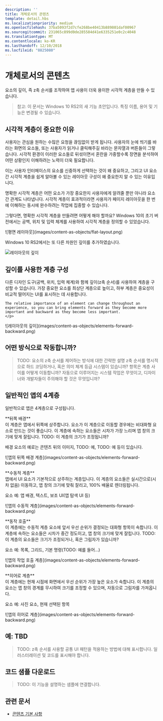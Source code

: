 ```yaml
---
description: ''
title: 개체로서의 콘텐츠
template: detail.hbs
ms.localizationpriority: medium
ms.openlocfilehash: 37ba5093f2d7cfe268be40413b889801daf00967
ms.sourcegitcommit: 231065c899d0de285584d41e6335251e0c2c4048
ms.translationtype: MT
ms.contentlocale: ko-KR
ms.lasthandoff: 12/10/2018
ms.locfileid: "8825080"
---
```

# <a name="content-as-objects"></a>개체로서의 콘텐츠

 

요소의 깊이, 즉 z축 순서를 조작하여 앱 사용이 더욱 용이한 시각적 계층을 만들 수 있습니다.  

> 참고: 이 문서는 Windows 10 RS2의 새 기능 초안입니다. 특징 이름, 용어 및 기능은 변경될 수 있습니다. 

## <a name="why-visual-hierarchy-is-important"></a>시각적 계층이 중요한 이유

사용자는 관심을 원하는 수많은 요청을 끊임없이 받게 됩니다. 사용자의 눈에 띄기를 바라는 화면의 요소들, 또는 사용자가 읽거나 클릭해주길 바라는 문자열과 버튼들이 그렇습니다. 시각적 환경이 이러한 요소들로 뒤섞이면서 혼란을 가중할수록 장면을 분석하여 어떤 상황인지 이해하려는 노력이 더욱 필요합니다.  

이는 사용자 인터페이스의 요소를 신중하게 선택하는 것이 왜 중요하고, 그리고 UI 요소 간 시각적 계층을 쉽게 알아볼 수 있는 레이아웃 구성이 왜 중요한지 알 수 있는 이유입니다. <!-- Every element is competing for the user's attention, and every time you add an element, you add a mental tax to the user. -->

명확한 시각적 계층은 어떤 요소가 가장 중요한지 사용자에게 알려줄 뿐만 아니라 요소 간 관계도 나타냅니다. 시각적 계층이 효과적이라면 사용자가 페이지 레이아웃을 한 번에 이해하는 동시에 완수하려는 작업에 집중할 수 있습니다. 

<p></p>


<div class="side-by-side">
<div class="side-by-side-content">
  <div class="side-by-side-content-left">
  <p>그렇다면, 명확한 시각적 계층을 만들려면 어떻게 해야 할까요? Windows 10의 초기 버전에서는 공백, 위치 및 입력 체계를 사용하여 시각적 계층을 정의할 수 있었습니다. </p>
  </div>
  <div class="side-by-side-content-right">
    ![평면 레이아웃](images/content-as-objects/flat-layout.png)
    
  </div>
</div>
</div>

Windows 10 RS2에서는 또 다른 차원인 깊이를 추가하였습니다. 

![레이아웃의 깊이](images/content-as-objects/depth-in-layout2.png)


## <a name="use-depth-to-establish-a-hierarchy"></a>깊이를 사용한 계층 구성 

<p></p>

<div class="side-by-side">
<div class="side-by-side-content">
  <div class="side-by-side-content-left">
     <p>다른 디자인 도구(공백, 위치, 입력 체계)와 함께 깊이(z축 순서)를 사용하여 계층을 구성할 수 있습니다. 가장 중요한 요소를 최상단 계층으로 높이고, 하부 계층은 중요성이 비교적 떨어지는 UI를 표시하는 데 사용합니다. 

    The relative importance of an element can change throughout an experience, so you can bring elements forward as they become more important and backward as they become less important. 
    </p>
  </div>
  <div class="side-by-side-content-right">
    ![레이아웃의 깊이](images/content-as-objects/elements-forward-backward.png) 
    
  </div>
</div>
</div>

## <a name="how-does-it-work"></a>어떤 방식으로 작동합니까?
> TODO: 요소의 z축 순서를 제어하는 방식에 대한 간략한 설명 z축 순서를 명시적으로 하드 코딩하거나, 혹은 의미 체계 등급 시스템이 있습니까? 항목은 계층 사이를 어떻게 이동합니까? 자동으로 이루어지는 시스템 작업은 무엇이고, 디자이너와 개발자들이 주의해야 할 것은 무엇입니까? 

## <a name="the-four-layers-of-a-typical-app-layers"></a>일반적인 앱의 4계층

<p>일반적으로 앱은 4계층으로 구성됩니다.</p>
<p></p>

<div class="side-by-side">
<div class="side-by-side-content">
  <div class="side-by-side-content-left">
  **뒤쪽 배경** <br/>
이 계층은 앱에서 뒤쪽에 상주합니다.  요소가 이 계층으로 이동할 경우에는 비대화형 요소로 만드는 것이 좋습니다. 이 계층에 속하는 요소들은 시차가 가장 느리며 앱 창의 크기에 맞게 잘립니다. TODO: 이 계층의 크기가 조정됩니까? 

<p>배경 요소의 예로는 콘텐츠 뒤의 이미지, TODO: 예, TODO: 예 등이 있습니다.</p>
  </div>
  <div class="side-by-side-content-right">
    ![앱의 뒤쪽 배경 계층](images/content-as-objects/elements-forward-backward.png)
    
  </div>
</div>
</div>

<p></p>

<div class="side-by-side">
<div class="side-by-side-content">
  <div class="side-by-side-content-left">
  **수동적 계층** <br/>
앱에서 UI 요소가 기본적으로 상주하는 계층입니다.  이 계층의 요소들은 실시간으로(시차 없음) 이동하고, 앱 창의 크기에 맞춰 잘리고, 100% 배율로 렌더링됩니다. 

<p>요소 예: 앱 배경, 텍스트, 보조 UI(앱 탐색 UI 등)</p>
  </div>
  <div class="side-by-side-content-right">
    ![앱의 수동적 계층](images/content-as-objects/elements-forward-backward.png)
    
  </div>
</div>
</div>

<p></p>

<div class="side-by-side">
<div class="side-by-side-content">
  <div class="side-by-side-content-left">
  **동작 호출** <br/>
이 계층에는 수동적 계층 요소에 앞서 우선 순위가 결정되는 대화형 항목이 속합니다. 이 계층에 속하는 요소들은 시차가 중간 정도이고, 앱 창의 크기에 맞게 잘립니다. TODO: 이 계층의 요소들은 크기가 조정되거나, 혹은 그림자가 있습니까?

<p>요소 예: 목록, 그리드, 기본 명령(TODO: 예를 들어...)</p> 
  </div>
  <div class="side-by-side-content-right">
    ![앱의 작업 호출 계층](images/content-as-objects/elements-forward-backward.png)
    
  </div>
</div>
</div>

<p></p>
<div class="side-by-side">
<div class="side-by-side-content">
  <div class="side-by-side-content-left">
  **히어로 계층** <br/>
이 계층에는 현재 시점에 화면에서 우선 순위가 가장 높은 요소가 속합니다.  이 계층의 요소는 앱 창의 경계를 무시하여 크기를 조정할 수 있으며, 자동으로 그림자를 가져옵니다.

<p>요소 예: 사진 요소, 현재 선택된 항목</p>  
  </div>
  <div class="side-by-side-content-right">
    ![앱의 히어로 계층](images/content-as-objects/elements-forward-backward.png)
    
  </div>
</div>
</div>



<!--
Depth is meaningful; it establishes visual and interactive hierarchy for users to efficiently complete tasks. Depth orients users in our system. 
-->

## <a name="example-tbd"></a>예: TBD
> TODO: z축 순서를 사용할 공통 UI 패턴을 적용하는 방법에 대해 표시합니다. 일러스터레이션 및 코드를 표시해야 합니다. 

## <a name="download-the-code-samples"></a>코드 샘플 다운로드
>TODO: 이 기능을 설명하는 샘플에 연결합니다. 


## <a name="related-articles"></a>관련 문서
* [콘텐츠 기본 사항](../basics/content-basics.md)
